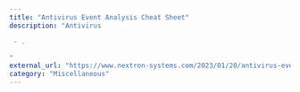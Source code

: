 ```yaml
---
title: "Antivirus Event Analysis Cheat Sheet"
description: "Antivirus

 - .

"
external_url: "https://www.nextron-systems.com/2023/01/20/antivirus-event-analysis-cheat-sheet-v1-12-0/"
category: "Miscellaneous"
---
```

